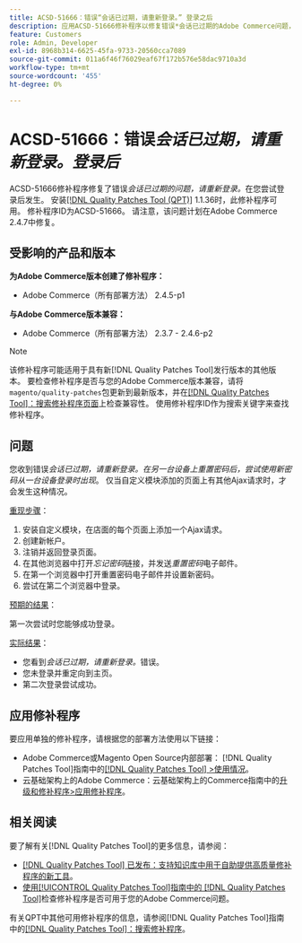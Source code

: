 ```yaml
---
title: ACSD-51666：错误“会话已过期，请重新登录。” 登录之后
description: 应用ACSD-51666修补程序以修复错误*会话已过期的Adobe Commerce问题，请重新登录。*在您尝试登录后发生。
feature: Customers
role: Admin, Developer
exl-id: 8968b314-6625-45fa-9733-20560cca7089
source-git-commit: 011a6f46f76029eaf67f172b576e58dac9710a3d
workflow-type: tm+mt
source-wordcount: '455'
ht-degree: 0%

---
```


# ACSD-51666：错误&#x200B;*会话已过期，请重新登录。登录后*

ACSD-51666修补程序修复了错误&#x200B;*会话已过期的问题，请重新登录。*&#x200B;在您尝试登录后发生。 安装[[!DNL Quality Patches Tool (QPT)]](https://experienceleague.adobe.com/en/docs/commerce-operations/tools/quality-patches-tool/quality-patches-tool-to-self-serve-quality-patches) 1.1.36时，此修补程序可用。 修补程序ID为ACSD-51666。 请注意，该问题计划在Adobe Commerce 2.4.7中修复。

## 受影响的产品和版本

**为Adobe Commerce版本创建了修补程序：**

* Adobe Commerce（所有部署方法） 2.4.5-p1

**与Adobe Commerce版本兼容：**

* Adobe Commerce（所有部署方法） 2.3.7 - 2.4.6-p2

>[!NOTE]
>
>该修补程序可能适用于具有新[!DNL Quality Patches Tool]发行版本的其他版本。 要检查修补程序是否与您的Adobe Commerce版本兼容，请将`magento/quality-patches`包更新到最新版本，并在[[!DNL Quality Patches Tool]：搜索修补程序页面](https://experienceleague.adobe.com/tools/commerce-quality-patches/index.html)上检查兼容性。 使用修补程序ID作为搜索关键字来查找修补程序。

## 问题

您收到错误&#x200B;*会话已过期，请重新登录。在另一台设备上重置密码后，尝试使用新密码从一台设备登录时出现*。 仅当自定义模块添加的页面上有其他Ajax请求时，才会发生这种情况。

<u>重现步骤</u>：

1. 安装自定义模块，在店面的每个页面上添加一个Ajax请求。
1. 创建新帐户。
1. 注销并返回登录页面。
1. 在其他浏览器中打开&#x200B;*忘记密码*&#x200B;链接，并发送&#x200B;*重置密码*&#x200B;电子邮件。
1. 在第一个浏览器中打开重置密码电子邮件并设置新密码。
1. 尝试在第二个浏览器中登录。

<u>预期的结果</u>：

第一次尝试时您能够成功登录。

<u>实际结果</u>：

* 您看到&#x200B;*会话已过期，请重新登录。*&#x200B;错误。
* 您未登录并重定向到主页。
* 第二次登录尝试成功。

## 应用修补程序

要应用单独的修补程序，请根据您的部署方法使用以下链接：

* Adobe Commerce或Magento Open Source内部部署： [!DNL Quality Patches Tool]指南中的[[!DNL Quality Patches Tool] >使用情况](/help/tools/quality-patches-tool/usage.md)。
* 云基础架构上的Adobe Commerce：云基础架构上的Commerce指南中的[升级和修补程序>应用修补程序](https://experienceleague.adobe.com/docs/commerce-cloud-service/user-guide/develop/upgrade/apply-patches.html)。

## 相关阅读

要了解有关[!DNL Quality Patches Tool]的更多信息，请参阅：

* [[!DNL Quality Patches Tool] 已发布：支持知识库中用于自助提供高质量修补程序的新工具](https://experienceleague.adobe.com/en/docs/commerce-operations/tools/quality-patches-tool/quality-patches-tool-to-self-serve-quality-patches)。
* [使用[!UICONTROL Quality Patches Tool]指南中的 [!DNL Quality Patches Tool]](/help/tools/quality-patches-tool/patches-available-in-qpt/check-patch-for-magento-issue-with-magento-quality-patches.md)检查修补程序是否可用于您的Adobe Commerce问题。


有关QPT中其他可用修补程序的信息，请参阅[!DNL Quality Patches Tool]指南中的[[!DNL Quality Patches Tool]：搜索修补程序](https://experienceleague.adobe.com/tools/commerce-quality-patches/index.html)。
